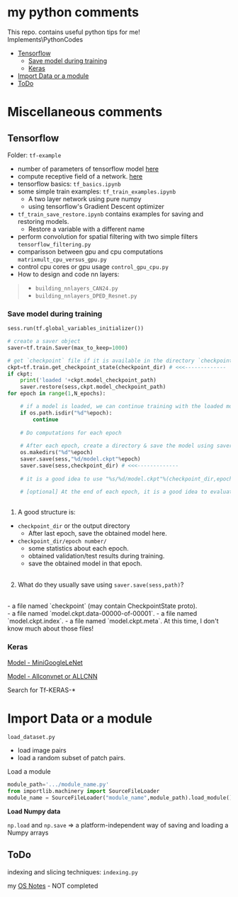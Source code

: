 # my python comments
This repo. contains useful python tips for me!
<br>Implements\PythonCodes

- [Tensorflow](#tf)
    - [Save model during training](#tf-saveModel)
    - [Keras](#keras)
- [Import Data or a module](#loadData)
- [ToDo](#todo)



# Miscellaneous comments





<a id="tf"></a>
## Tensorflow
Folder: `tf-example` <br>

- number of parameters of tensorflow model [here](https://stackoverflow.com/questions/47310132/number-of-cnn-learnable-parameters-python-tensorflow)
- compute receptive field of a network. [here](https://stackoverflow.com/questions/35582521/how-to-calculate-receptive-field-size)
- tensorflow basics: `tf_basics.ipynb`<br>
- some simple train examples: `tf_train_examples.ipynb`
    - A two layer network using pure numpy
    - using tensorflow's Gradient Descent optimizer
- `tf_train_save_restore.ipynb` contains examples for saving and restoring models.
    - Restore a variable with a different name
- perform convolution for spatial filtering with two simple filters `tensorflow_filtering.py` <br>
- comparisson between gpu and cpu computations `matrixmult_cpu_versus_gpu.py` <br>
- control cpu cores or gpu usage `control_gpu_cpu.py` <br>
- How to design and code nn layers:
> - `building_nnlayers_CAN24.py`
> - `building_nnlayers_DPED_Resnet.py`
<a id="tf-saveModel"></a>
### Save model during training
```python
sess.run(tf.global_variables_initializer())

# create a saver object
saver=tf.train.Saver(max_to_keep=1000)

# get `checkpoint` file if it is available in the directory `checkpoint_dir`
ckpt=tf.train.get_checkpoint_state(checkpoint_dir) # <<<-------------
if ckpt:
    print('loaded '+ckpt.model_checkpoint_path)
    saver.restore(sess,ckpt.model_checkpoint_path)
for epoch in range(1,N_epochs):

    # if a model is loaded, we can continue training with the loaded model.
    if os.path.isdir("%d"%epoch):
        continue
    
    # Do computations for each epoch
    
    # After each epoch, create a directory & save the model using saver object.
    os.makedirs("%d"%epoch)
    saver.save(sess,"%d/model.ckpt"%epoch)
    saver.save(sess,checkpoint_dir) # <<<------------- 
    
    # it is a good idea to use "%s/%d/model.ckpt"%(checkpoint_dir,epoch) instead of "%d/model.ckpt"%epoch
    
    # [optional] At the end of each epoch, it is a good idea to evaluate the obtained model.
    
```
1. A good structure is:<br>
-  `checkpoint_dir` or the output directory
    -  After last epoch, save the obtained model here.
-  `checkpoint_dir/epoch number/`
    -  some statistics about each epoch.
    -  obtained validation/test results during training.
    -  save the obtained model in that epoch.
    <br>
2. What do they usually save using `saver.save(sess,path)`? 
<br>
-  a file named `checkpoint` (may contain CheckpointState proto). <br>
-  a file named `model.ckpt.data-00000-of-00001`.
-  a file named `model.ckpt.index`.
-  a file named `model.ckpt.meta`.
At this time, I don't know much about those files!<br>



### Keras<a id = "keras"></a>

[Model - MiniGoogleLeNet](./tf-examples/model_tf_keras_minigooglenet_functional.py)

[Model - Allconvnet or ALLCNN](./tf-examples/model_tf_keras_allconvnet_allcnn.py)

Search for Tf-KERAS-*

<a id="loadData"></a>

# Import Data or a module
`load_dataset.py`

- load image pairs
- load a random subset of patch pairs.<br>

Load a module
```python
module_path='.../module_name.py'
from importlib.machinery import SourceFileLoader
module_name = SourceFileLoader("module_name",module_path).load_module()

```




**Load Numpy data**

`np.load` and `np.save` => a platform-independent way of saving and loading a Numpy arrays



<a id="todo"></a>

## ToDo

indexing and slicing techniques: `indexing.py`<br>

my [OS Notes](./README_OS_NOTES.MD) - NOT completed
